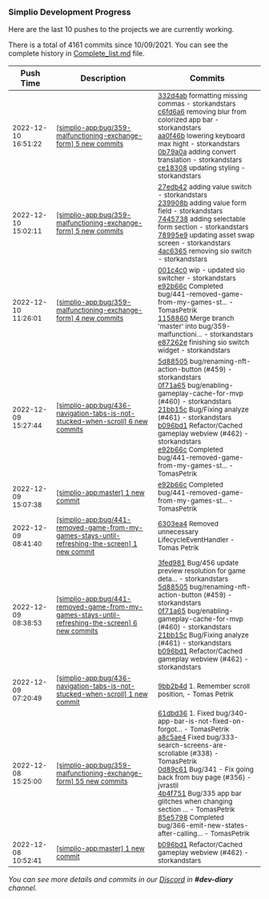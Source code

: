 
### Simplio Development Progress

Here are the last 10 pushes to the projects we are currently working.

There is a total of 4161 commits since 10/09/2021. You can see the complete history in
 [Complete_list.md](Complete_list.md) file.

| Push Time | Description | Commits |
| --- | --- | --- |
| <sub>2022-12-10 16:51:22</sub> | <sub>[[simplio-app:bug/359\-malfunctioning\-exchange\-form] 5 new commits](https://github.com/SimplioOfficial/simplio-app/compare/4ac6365343e7...ce18308af730)</sub> | <sub>[332d4ab](https://github.com/SimplioOfficial/simplio-app/commit/332d4abea20c4c8f42c5390b7c32bf11470f9d1c) formatting missing commas - storkandstars<br>[c6fd6a6](https://github.com/SimplioOfficial/simplio-app/commit/c6fd6a6fcf2766410e0e3e0b62ec2956a6f122c6) removing blur from colorized app bar - storkandstars<br>[aa0f46b](https://github.com/SimplioOfficial/simplio-app/commit/aa0f46bbc3a074c205abfa497cacde882205ff65) lowering keyboard max hight - storkandstars<br>[0b79a0a](https://github.com/SimplioOfficial/simplio-app/commit/0b79a0ad9f870cbf42b2227cdbd3e7d3919e2f76) adding convert translation - storkandstars<br>[ce18308](https://github.com/SimplioOfficial/simplio-app/commit/ce18308af7307b0e5ae6c6f3e75f7a0d120c31bb) updating styling - storkandstars</sub> |
| <sub>2022-12-10 15:02:11</sub> | <sub>[[simplio-app:bug/359\-malfunctioning\-exchange\-form] 5 new commits](https://github.com/SimplioOfficial/simplio-app/compare/e87262e7aa59...4ac6365343e7)</sub> | <sub>[27edb42](https://github.com/SimplioOfficial/simplio-app/commit/27edb42d46f0ded84b05a03a3e9069bd8846296e) adding value switch - storkandstars<br>[239908b](https://github.com/SimplioOfficial/simplio-app/commit/239908bbc8c57503ff42f7ae46d53f57435edae0) adding value form field - storkandstars<br>[7445738](https://github.com/SimplioOfficial/simplio-app/commit/7445738f881465c1bf1cc1cb8aadddd975feeceb) adding selectable form section - storkandstars<br>[78995e9](https://github.com/SimplioOfficial/simplio-app/commit/78995e92acf988a453402c4331e8bcd99c931ee5) updating asset swap screen - storkandstars<br>[4ac6365](https://github.com/SimplioOfficial/simplio-app/commit/4ac6365343e77c6c05ecd291625ca31953e99af5) removing sio switch - storkandstars</sub> |
| <sub>2022-12-10 11:26:01</sub> | <sub>[[simplio-app:bug/359\-malfunctioning\-exchange\-form] 4 new commits](https://github.com/SimplioOfficial/simplio-app/compare/28de03ef254f...e87262e7aa59)</sub> | <sub>[001c4c0](https://github.com/SimplioOfficial/simplio-app/commit/001c4c07ebede9be664654c40a212cad37053fc6) wip - updated sio switcher - storkandstars<br>[e92b66c](https://github.com/SimplioOfficial/simplio-app/commit/e92b66cd6d9d6e144cb93b7d0bc9d868cf075dba) Completed bug/441-removed-game-from-my-games-st... - TomasPetrik<br>[1158860](https://github.com/SimplioOfficial/simplio-app/commit/11588605e9640a2fd4b408065a65e60c9f1975e8) Merge branch 'master' into bug/359-malfunctioni... - storkandstars<br>[e87262e](https://github.com/SimplioOfficial/simplio-app/commit/e87262e7aa594e3c2b790b647664a2465194c7f1) finishing sio switch widget - storkandstars</sub> |
| <sub>2022-12-09 15:27:44</sub> | <sub>[[simplio-app:bug/436\-navigation\-tabs\-is\-not\-stucked\-when\-scroll] 6 new commits](https://github.com/SimplioOfficial/simplio-app/compare/9bb2b4d0040e...4c421d23f975)</sub> | <sub>[5d88505](https://github.com/SimplioOfficial/simplio-app/commit/5d885050271b2ce77e4aaecac612a85e40f161f5) bug/renaming-nft-action-button (#459) - storkandstars<br>[0f71a65](https://github.com/SimplioOfficial/simplio-app/commit/0f71a65b0b2ce00160e88074bf0354516c3505f8) bug/enabling-gameplay-cache-for-mvp (#460) - storkandstars<br>[21bb15c](https://github.com/SimplioOfficial/simplio-app/commit/21bb15c84dfb364a8e22e32f89184ac67e0b78ed) Bug/Fixing analyze (#461) - storkandstars<br>[b096bd1](https://github.com/SimplioOfficial/simplio-app/commit/b096bd15697fd1d98da5f05dd9a25da0464dbfb9) Refactor/Cached gameplay webview (#462) - storkandstars<br>[e92b66c](https://github.com/SimplioOfficial/simplio-app/commit/e92b66cd6d9d6e144cb93b7d0bc9d868cf075dba) Completed bug/441-removed-game-from-my-games-st... - TomasPetrik</sub> |
| <sub>2022-12-09 15:07:38</sub> | <sub>[[simplio-app:master] 1 new commit](https://github.com/SimplioOfficial/simplio-app/commit/e92b66cd6d9d6e144cb93b7d0bc9d868cf075dba)</sub> | <sub>[e92b66c](https://github.com/SimplioOfficial/simplio-app/commit/e92b66cd6d9d6e144cb93b7d0bc9d868cf075dba) Completed bug/441-removed-game-from-my-games-st... - TomasPetrik</sub> |
| <sub>2022-12-09 08:41:40</sub> | <sub>[[simplio-app:bug/441\-removed\-game\-from\-my\-games\-stays\-until\-refreshing\-the\-screen] 1 new commit](https://github.com/SimplioOfficial/simplio-app/commit/6303ea428cdce2de8f1ea4dc99d9aa277603eb94)</sub> | <sub>[6303ea4](https://github.com/SimplioOfficial/simplio-app/commit/6303ea428cdce2de8f1ea4dc99d9aa277603eb94) Removed unnecessary LifecycleEventHandler - Tomas Petrik</sub> |
| <sub>2022-12-09 08:38:53</sub> | <sub>[[simplio-app:bug/441\-removed\-game\-from\-my\-games\-stays\-until\-refreshing\-the\-screen] 6 new commits](https://github.com/SimplioOfficial/simplio-app/compare/2555112ad53c...b9d9bb55d67f)</sub> | <sub>[3fed981](https://github.com/SimplioOfficial/simplio-app/commit/3fed981ebe053d23d40803fff4ba5d76578d0442) Bug/456 update preview resolution for game deta... - storkandstars<br>[5d88505](https://github.com/SimplioOfficial/simplio-app/commit/5d885050271b2ce77e4aaecac612a85e40f161f5) bug/renaming-nft-action-button (#459) - storkandstars<br>[0f71a65](https://github.com/SimplioOfficial/simplio-app/commit/0f71a65b0b2ce00160e88074bf0354516c3505f8) bug/enabling-gameplay-cache-for-mvp (#460) - storkandstars<br>[21bb15c](https://github.com/SimplioOfficial/simplio-app/commit/21bb15c84dfb364a8e22e32f89184ac67e0b78ed) Bug/Fixing analyze (#461) - storkandstars<br>[b096bd1](https://github.com/SimplioOfficial/simplio-app/commit/b096bd15697fd1d98da5f05dd9a25da0464dbfb9) Refactor/Cached gameplay webview (#462) - storkandstars</sub> |
| <sub>2022-12-09 07:20:49</sub> | <sub>[[simplio-app:bug/436\-navigation\-tabs\-is\-not\-stucked\-when\-scroll] 1 new commit](https://github.com/SimplioOfficial/simplio-app/commit/9bb2b4d0040e80535ca7294a56c6290444a4c300)</sub> | <sub>[9bb2b4d](https://github.com/SimplioOfficial/simplio-app/commit/9bb2b4d0040e80535ca7294a56c6290444a4c300) 1. Remember scroll position, - Tomas Petrik</sub> |
| <sub>2022-12-08 15:25:00</sub> | <sub>[[simplio-app:bug/359\-malfunctioning\-exchange\-form] 55 new commits](https://github.com/SimplioOfficial/simplio-app/compare/84fbe085ff27...28de03ef254f)</sub> | <sub>[61dbd36](https://github.com/SimplioOfficial/simplio-app/commit/61dbd368ed14a6d9f064cdb0feb9efd0e2015ca8) 1. Fixed bug/340-app-bar-is-not-fixed-on-forgot... - TomasPetrik<br>[a8c5ae4](https://github.com/SimplioOfficial/simplio-app/commit/a8c5ae4abc35336904bc81f5ce375c6fef4de714) Fixed bug/333-search-screens-are-scrollable (#338) - TomasPetrik<br>[0d89c61](https://github.com/SimplioOfficial/simplio-app/commit/0d89c612a828ac825e9f1e587d2d0cb78802e393) Bug/341 - Fix going back from buy page (#356) - jvrastil<br>[4b4f751](https://github.com/SimplioOfficial/simplio-app/commit/4b4f7511b12989b4f2e727f836fad25158f669b0) Bug/335 app bar glitches when changing section ... - TomasPetrik<br>[85e5798](https://github.com/SimplioOfficial/simplio-app/commit/85e5798fc169b9f15a59b765fbf68a47fff3ec5e) Completed bug/366-emit-new-states-after-calling... - TomasPetrik</sub> |
| <sub>2022-12-08 10:52:41</sub> | <sub>[[simplio-app:master] 1 new commit](https://github.com/SimplioOfficial/simplio-app/commit/b096bd15697fd1d98da5f05dd9a25da0464dbfb9)</sub> | <sub>[b096bd1](https://github.com/SimplioOfficial/simplio-app/commit/b096bd15697fd1d98da5f05dd9a25da0464dbfb9) Refactor/Cached gameplay webview (#462) - storkandstars</sub> |

_You can see more details and commits in our [Discord](https://discord.gg/aKhjuwZmdP) in **#dev-diary** channel._
